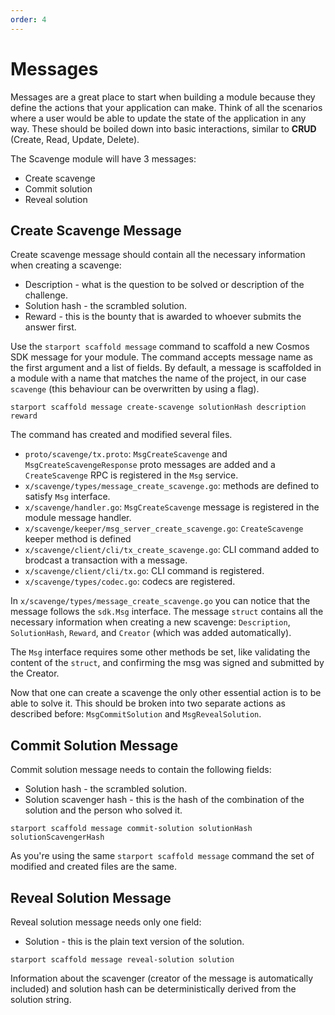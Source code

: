 ```yaml
---
order: 4
---
```


# Messages

Messages are a great place to start when building a module because they define the actions that your application can make. Think of all the scenarios where a user would be able to update the state of the application in any way. These should be boiled down into basic interactions, similar to **CRUD** (Create, Read, Update, Delete).

The Scavenge module will have 3 messages:

* Create scavenge
* Commit solution
* Reveal solution

## Create Scavenge Message

Create scavenge message should contain all the necessary information when creating a scavenge:

* Description - what is the question to be solved or description of the challenge.
* Solution hash - the scrambled solution.
* Reward - this is the bounty that is awarded to whoever submits the answer first.

Use the `starport scaffold message` command to scaffold a new Cosmos SDK message for your module. The command accepts message name as the first argument and a list of fields. By default, a message is scaffolded in a module with a name that matches the name of the project, in our case `scavenge` (this behaviour can be overwritten by using a flag).

```
starport scaffold message create-scavenge solutionHash description reward
```

The command has created and modified several files.

* `proto/scavenge/tx.proto`: `MsgCreateScavenge` and `MsgCreateScavengeResponse` proto messages are added and a `CreateScavenge` RPC is registered in the `Msg` service.
* `x/scavenge/types/message_create_scavenge.go`: methods are defined to satisfy `Msg` interface.
* `x/scavenge/handler.go`: `MsgCreateScavenge` message is registered in the module message handler.
* `x/scavenge/keeper/msg_server_create_scavenge.go`: `CreateScavenge` keeper method is defined
* `x/scavenge/client/cli/tx_create_scavenge.go`: CLI command added to brodcast a transaction with a message.
* `x/scavenge/client/cli/tx.go`: CLI command is registered.
* `x/scavenge/types/codec.go`: codecs are registered.

In `x/scavenge/types/message_create_scavenge.go` you can notice that the message follows the `sdk.Msg` interface. The message `struct` contains all the necessary information when creating a new scavenge: `Description`, `SolutionHash`, `Reward`, and `Creator` (which was added automatically).

The `Msg` interface requires some other methods be set, like validating the content of the `struct`, and confirming the msg was signed and submitted by the Creator.

Now that one can create a scavenge the only other essential action is to be able to solve it. This should be broken into two separate actions as described before: `MsgCommitSolution` and `MsgRevealSolution`.

## Commit Solution Message

Commit solution message needs to contain the following fields:

* Solution hash - the scrambled solution.
* Solution scavenger hash - this is the hash of the combination of the solution and the person who solved it.

```
starport scaffold message commit-solution solutionHash solutionScavengerHash
```

As you're using the same `starport scaffold message` command the set of modified and created files are the same.

## Reveal Solution Message

Reveal solution message needs only one field:

* Solution - this is the plain text version of the solution.

```
starport scaffold message reveal-solution solution
```

Information about the scavenger (creator of the message is automatically included) and solution hash can be deterministically derived from the solution string.
